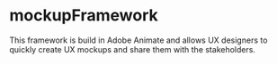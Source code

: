 # mockupFramework
This framework is build in Adobe Animate and allows UX designers to quickly create UX mockups and share them with the stakeholders.
